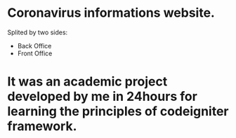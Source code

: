 # Coronavirus informations website.
Splited by two sides: 
- Back Office
- Front Office

# It was an academic project developed by me in 24hours for learning the principles of codeigniter framework.
